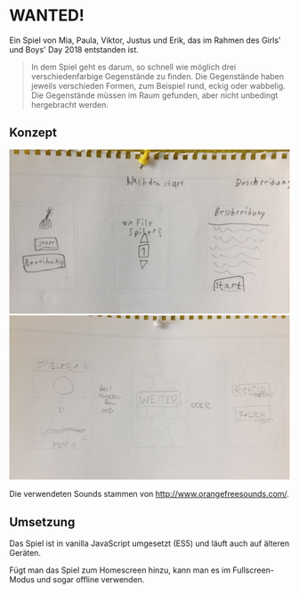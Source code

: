 # WANTED!

Ein Spiel von Mia, Paula, Viktor, Justus und Erik, das im Rahmen des Girls' und Boys' Day 2018 entstanden ist.

> In dem Spiel geht es darum, so schnell wie möglich drei verschiedenfarbige Gegenstände zu finden. Die Gegenstände haben jeweils verschieden Formen, zum Beispiel rund, eckig oder wabbelig. Die Gegenstände müssen im Raum gefunden, aber nicht unbedingt hergebracht werden.

## Konzept

![Wireframes 1](img/wireframes1.jpg)
![Wireframes 2](img/wireframes2.jpg)

Die verwendeten Sounds stammen von http://www.orangefreesounds.com/.

## Umsetzung

Das Spiel ist in vanilla JavaScript umgesetzt (ES5) und läuft auch auf älteren Geräten.

Fügt man das Spiel zum Homescreen hinzu, kann man es im Fullscreen-Modus und sogar offline verwenden.
